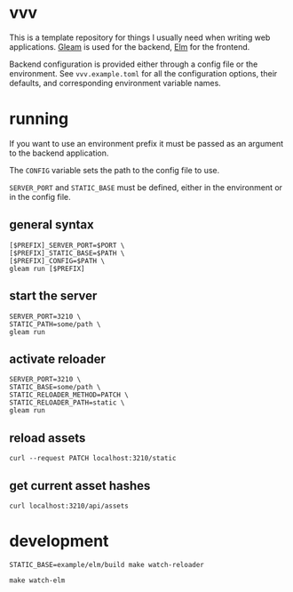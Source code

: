 # vvv

This is a template repository for things I usually need when writing web applications. [Gleam](https://gleam.run) is used for the backend, [Elm](https://elm-lang.org) for the frontend.

Backend configuration is provided either through a config file or the environment. See `vvv.example.toml` for all the configuration options, their defaults, and corresponding environment variable names.

# running

If you want to use an environment prefix it must be passed as an argument to the backend application. 

The `CONFIG` variable sets the path to the config file to use. 

`SERVER_PORT` and `STATIC_BASE` must be defined, either in the environment or in the config file.

## general syntax

    [$PREFIX]_SERVER_PORT=$PORT \
    [$PREFIX]_STATIC_BASE=$PATH \
    [$PREFIX]_CONFIG=$PATH \
    gleam run [$PREFIX]

## start the server

    SERVER_PORT=3210 \
    STATIC_PATH=some/path \
    gleam run

## activate reloader

    SERVER_PORT=3210 \
    STATIC_BASE=some/path \
    STATIC_RELOADER_METHOD=PATCH \
    STATIC_RELOADER_PATH=static \
    gleam run

## reload assets

    curl --request PATCH localhost:3210/static

## get current asset hashes

    curl localhost:3210/api/assets

# development

    STATIC_BASE=example/elm/build make watch-reloader

    make watch-elm
